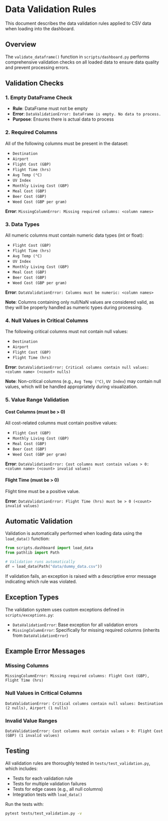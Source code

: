 # Data Validation Rules

This document describes the data validation rules applied to CSV data when loading into the dashboard.

## Overview

The `validate_dataframe()` function in `scripts/dashboard.py` performs comprehensive validation checks on all loaded data to ensure data quality and prevent processing errors.

## Validation Checks

### 1. Empty DataFrame Check
- **Rule**: DataFrame must not be empty
- **Error**: `DataValidationError: DataFrame is empty. No data to process.`
- **Purpose**: Ensures there is actual data to process

### 2. Required Columns
All of the following columns must be present in the dataset:

- `Destination`
- `Airport`
- `Flight Cost (GBP)`
- `Flight Time (hrs)`
- `Avg Temp (°C)`
- `UV Index`
- `Monthly Living Cost (GBP)`
- `Meal Cost (GBP)`
- `Beer Cost (GBP)`
- `Weed Cost (GBP per gram)`

**Error**: `MissingColumnError: Missing required columns: <column names>`

### 3. Data Types
All numeric columns must contain numeric data types (int or float):

- `Flight Cost (GBP)`
- `Flight Time (hrs)`
- `Avg Temp (°C)`
- `UV Index`
- `Monthly Living Cost (GBP)`
- `Meal Cost (GBP)`
- `Beer Cost (GBP)`
- `Weed Cost (GBP per gram)`

**Error**: `DataValidationError: Columns must be numeric: <column names>`

**Note**: Columns containing only null/NaN values are considered valid, as they will be properly handled as numeric types during processing.

### 4. Null Values in Critical Columns
The following critical columns must not contain null values:

- `Destination`
- `Airport`
- `Flight Cost (GBP)`
- `Flight Time (hrs)`

**Error**: `DataValidationError: Critical columns contain null values: <column name> (<count> nulls)`

**Note**: Non-critical columns (e.g., `Avg Temp (°C)`, `UV Index`) may contain null values, which will be handled appropriately during visualization.

### 5. Value Range Validation

#### Cost Columns (must be > 0)
All cost-related columns must contain positive values:

- `Flight Cost (GBP)`
- `Monthly Living Cost (GBP)`
- `Meal Cost (GBP)`
- `Beer Cost (GBP)`
- `Weed Cost (GBP per gram)`

**Error**: `DataValidationError: Cost columns must contain values > 0: <column name> (<count> invalid values)`

#### Flight Time (must be > 0)
Flight time must be a positive value.

**Error**: `DataValidationError: Flight Time (hrs) must be > 0 (<count> invalid values)`

## Automatic Validation

Validation is automatically performed when loading data using the `load_data()` function:

```python
from scripts.dashboard import load_data
from pathlib import Path

# Validation runs automatically
df = load_data(Path("data/dummy_data.csv"))
```

If validation fails, an exception is raised with a descriptive error message indicating which rule was violated.

## Exception Types

The validation system uses custom exceptions defined in `scripts/exceptions.py`:

- `DataValidationError`: Base exception for all validation errors
- `MissingColumnError`: Specifically for missing required columns (inherits from `DataValidationError`)

## Example Error Messages

### Missing Columns
```
MissingColumnError: Missing required columns: Flight Cost (GBP), Flight Time (hrs)
```

### Null Values in Critical Columns
```
DataValidationError: Critical columns contain null values: Destination (2 nulls), Airport (1 nulls)
```

### Invalid Value Ranges
```
DataValidationError: Cost columns must contain values > 0: Flight Cost (GBP) (1 invalid values)
```

## Testing

All validation rules are thoroughly tested in `tests/test_validation.py`, which includes:

- Tests for each validation rule
- Tests for multiple validation failures
- Tests for edge cases (e.g., all null columns)
- Integration tests with `load_data()`

Run the tests with:
```bash
pytest tests/test_validation.py -v
```
